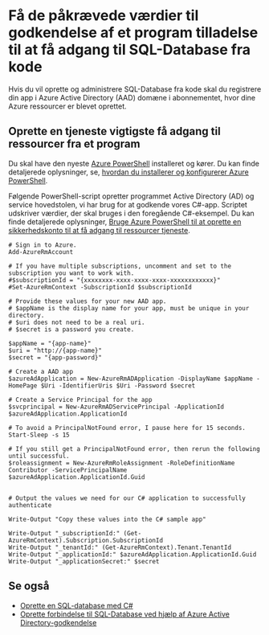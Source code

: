 <properties
   pageTitle="Få de påkrævede værdier til godkendelse af et program tilladelse til at få adgang til SQL-Database fra kode | Microsoft Azure"
   description="Oprette en tjeneste hovedstolen for at få adgang til SQL-Database fra kode."
   services="sql-database"
   documentationCenter=""
   authors="stevestein"
   manager="jhubbard"
   editor=""
   tags=""/>

<tags
   ms.service="sql-database"
   ms.devlang="na"
   ms.topic="article"
   ms.tgt_pltfrm="na"
   ms.workload="data-management"
   ms.date="09/30/2016"
   ms.author="sstein"/>

# <a name="get-the-required-values-for-authenticating-an-application-to-access-sql-database-from-code"></a>Få de påkrævede værdier til godkendelse af et program tilladelse til at få adgang til SQL-Database fra kode

Hvis du vil oprette og administrere SQL-Database fra kode skal du registrere din app i Azure Active Directory (AAD) domæne i abonnementet, hvor dine Azure ressourcer er blevet oprettet.

## <a name="create-a-service-principal-to-access-resources-from-an-application"></a>Oprette en tjeneste vigtigste få adgang til ressourcer fra et program

Du skal have den nyeste [Azure PowerShell](https://msdn.microsoft.com/library/mt619274.aspx) installeret og kører. Du kan finde detaljerede oplysninger, se, [hvordan du installerer og konfigurerer Azure PowerShell](../powershell-install-configure.md).

Følgende PowerShell-script opretter programmet Active Directory (AD) og service hovedstolen, vi har brug for at godkende vores C#-app. Scriptet udskriver værdier, der skal bruges i den foregående C#-eksempel. Du kan finde detaljerede oplysninger, [Bruge Azure PowerShell til at oprette en sikkerhedskonto til at få adgang til ressourcer tjeneste](../resource-group-authenticate-service-principal.md).

   
    # Sign in to Azure.
    Add-AzureRmAccount
    
    # If you have multiple subscriptions, uncomment and set to the subscription you want to work with.
    #$subscriptionId = "{xxxxxxxx-xxxx-xxxx-xxxx-xxxxxxxxxxxx}"
    #Set-AzureRmContext -SubscriptionId $subscriptionId
    
    # Provide these values for your new AAD app.
    # $appName is the display name for your app, must be unique in your directory.
    # $uri does not need to be a real uri.
    # $secret is a password you create.
    
    $appName = "{app-name}"
    $uri = "http://{app-name}"
    $secret = "{app-password}"
    
    # Create a AAD app
    $azureAdApplication = New-AzureRmADApplication -DisplayName $appName -HomePage $Uri -IdentifierUris $Uri -Password $secret
    
    # Create a Service Principal for the app
    $svcprincipal = New-AzureRmADServicePrincipal -ApplicationId $azureAdApplication.ApplicationId
    
    # To avoid a PrincipalNotFound error, I pause here for 15 seconds.
    Start-Sleep -s 15
    
    # If you still get a PrincipalNotFound error, then rerun the following until successful. 
    $roleassignment = New-AzureRmRoleAssignment -RoleDefinitionName Contributor -ServicePrincipalName $azureAdApplication.ApplicationId.Guid
    
    
    # Output the values we need for our C# application to successfully authenticate
    
    Write-Output "Copy these values into the C# sample app"
    
    Write-Output "_subscriptionId:" (Get-AzureRmContext).Subscription.SubscriptionId
    Write-Output "_tenantId:" (Get-AzureRmContext).Tenant.TenantId
    Write-Output "_applicationId:" $azureAdApplication.ApplicationId.Guid
    Write-Output "_applicationSecret:" $secret




## <a name="see-also"></a>Se også

- [Oprette en SQL-database med C#](sql-database-get-started-csharp.md)
- [Oprette forbindelse til SQL-Database ved hjælp af Azure Active Directory-godkendelse](sql-database-aad-authentication.md)


